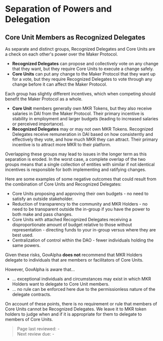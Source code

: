 # Separation of Powers and Delegation

## Core Unit Members as Recognized Delegates

As separate and distinct groups, Recognized Delegates and Core Units are a check on each other's power over the Maker Protocol.
* **Recognized Delegates** can propose and collectively vote on any change that they want, but they require Core Units to execute a change safely.
* **Core Units** can put any change to the Maker Protocol that they want up for a vote, but they require Recognized Delegates to vote through any change before it can affect the Maker Protocol.

Each group has slightly different incentives, which when competing should benefit the Maker Protocol as a whole.
* **Core Unit** members generally own MKR Tokens, but they also receive salaries in DAI from the Maker Protocol. Their primary incentive is stability in employment and larger budgets (leading to increased salaries or perceived importance).
* **Recognized Delegates** may or may not own MKR Tokens. Recognized Delegates receive remuneration in DAI based on how consistently and effectively they vote, and how much MKR they can attract. Their primary incentive is to attract more MKR to their platform.

Overlapping these groups may lead to issues in the longer term as this separation is eroded. In the worst case, a complete overlap of the two groups means that a single collection of entities with similar if not identical incentives is responsible for both implementing and ratifying changes.

Here are some examples of some negative outcomes that could result from the combination of Core Units and Recognized Delegates:
* Core Units proposing and approving their own budgets - no need to satisfy an outside stakeholder.
* Reduction of transparency to the community and MKR Holders - no need to be transparent outside the in-group if you have the power to both make and pass changes.
* Core Units with attached Recognized Delegates receiving a disproportionate amount of budget relative to those without representation - directing funds to your in-group versus where they are best used.
* Centralization of control within the DAO - fewer individuals holding the same powers.

Given these risks, GovAlpha **does not** recommend that MKR Holders delegate to individuals that are members or facilitators of Core Units.

However, GovAlpha is aware that...
* ... exceptional individuals and circumstances may exist in which MKR Holders want to delegate to Core Unit members.
* ... no rule can be enforced here due to the permissionless nature of the delegate contracts.

On account of these points, there is no requirement or rule that members of Core Units cannot be Recognized Delegates. We leave it to MKR token holders to judge when and if it is appropriate for them to delegate to members of Core Units.

>Page last reviewed: -  
>Next review due: -  

